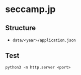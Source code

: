 # seccamp.jp

## Structure

- `data/<year>/application.json`

## Test
```
python3 -m http.server <port>
```
